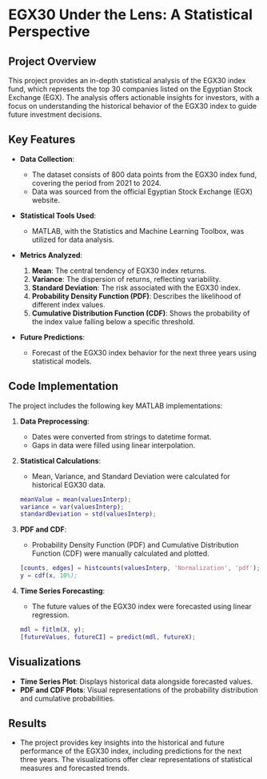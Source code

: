 # EGX30 Under the Lens: A Statistical Perspective

## Project Overview
This project provides an in-depth statistical analysis of the EGX30 index fund, which represents the top 30 companies listed on the Egyptian Stock Exchange (EGX). The analysis offers actionable insights for investors, with a focus on understanding the historical behavior of the EGX30 index to guide future investment decisions.

## Key Features
- **Data Collection**: 
  - The dataset consists of 800 data points from the EGX30 index fund, covering the period from 2021 to 2024.
  - Data was sourced from the official Egyptian Stock Exchange (EGX) website.
  
- **Statistical Tools Used**:
  - MATLAB, with the Statistics and Machine Learning Toolbox, was utilized for data analysis.

- **Metrics Analyzed**:
  1. **Mean**: The central tendency of EGX30 index returns.
  2. **Variance**: The dispersion of returns, reflecting variability.
  3. **Standard Deviation**: The risk associated with the EGX30 index.
  4. **Probability Density Function (PDF)**: Describes the likelihood of different index values.
  5. **Cumulative Distribution Function (CDF)**: Shows the probability of the index value falling below a specific threshold.
  
- **Future Predictions**:
  - Forecast of the EGX30 index behavior for the next three years using statistical models.

## Code Implementation
The project includes the following key MATLAB implementations:

1. **Data Preprocessing**:
   - Dates were converted from strings to datetime format.
   - Gaps in data were filled using linear interpolation.
   
2. **Statistical Calculations**:
   - Mean, Variance, and Standard Deviation were calculated for historical EGX30 data.
   
   ```matlab
   meanValue = mean(valuesInterp);
   variance = var(valuesInterp);
   standardDeviation = std(valuesInterp);
   ```

3. **PDF and CDF**:
   - Probability Density Function (PDF) and Cumulative Distribution Function (CDF) were manually calculated and plotted.

   ```matlab
   [counts, edges] = histcounts(valuesInterp, 'Normalization', 'pdf');
   y = cdf(x, 10%);
   ```

4. **Time Series Forecasting**:
   - The future values of the EGX30 index were forecasted using linear regression.

   ```matlab
   mdl = fitlm(X, y);
   [futureValues, futureCI] = predict(mdl, futureX);
   ```

## Visualizations
- **Time Series Plot**: Displays historical data alongside forecasted values.
- **PDF and CDF Plots**: Visual representations of the probability distribution and cumulative probabilities.


## Results
- The project provides key insights into the historical and future performance of the EGX30 index, including predictions for the next three years. The visualizations offer clear representations of statistical measures and forecasted trends.
